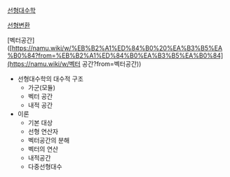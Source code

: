 [선형대수학](https://darkpgmr.tistory.com/103)

[선형변환](https://namu.wiki/w/%EC%84%A0%ED%98%95%20%EB%B3%80%ED%99%98)

[벡터공간]([https://namu.wiki/w/%EB%B2%A1%ED%84%B0%20%EA%B3%B5%EA%B0%84?from=%EB%B2%A1%ED%84%B0%EA%B3%B5%EA%B0%84](https://namu.wiki/w/벡터 공간?from=벡터공간))

- 선형대수학의 대수적 구조
  - 가군(모듈)
  - 벡터 공간
  - 내적 공간
- 이론 
  - 기본 대상
  - 선형 연산자
  - 벡터공간의 분해
  - 벡터의 연산
  - 내적공간
  - 다중선형대수
